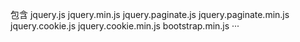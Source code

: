 包含
jquery.js
jquery.min.js
jquery.paginate.js
jquery.paginate.min.js
jquery.cookie.js
jquery.cookie.min.js
bootstrap.min.js
···
